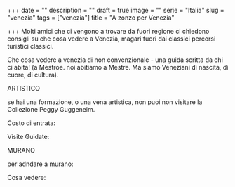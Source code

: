 +++
date = ""
description = ""
draft = true
image = ""
serie = "Italia"
slug = "venezia"
tags = ["venezia"]
title = "A zonzo per Venezia"

+++
Molti amici che ci vengono a trovare da fuori regione ci chiedono consigli su che cosa vedere a Venezia, magari fuori dai classici percorsi turistici classici. 

Che cosa vedere a venezia di non convenzionale - una guida scritta da chi ci abita! (a Mestroe. noi abitiamo a Mestre. Ma siamo Veneziani di nascita, di cuore, di cultura). 

ARTISTICO

se hai una formazione, o una vena artistica, non puoi non visitare la Collezione Peggy Guggeneim. 

Costo di entrata: 

Visite Guidate:

MURANO

per adndare a murano: 

Cosa vedere:  

 